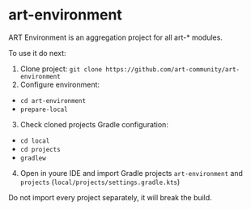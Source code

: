 # art-environment

ART Environment is an aggregation project for all art-* modules.

To use it do next: 

1. Clone project: `git clone https://github.com/art-community/art-environment`
2. Configure environment:
 * `cd art-environment`
 * `prepare-local`
3. Check cloned projects Gradle configuration: 
* `cd local`
* `cd projects`
* `gradlew`
4. Open in youre IDE and import Gradle projects `art-environment` and `projects` (`local/projects/settings.gradle.kts`)

Do not import every project separately, it will break the build.  
